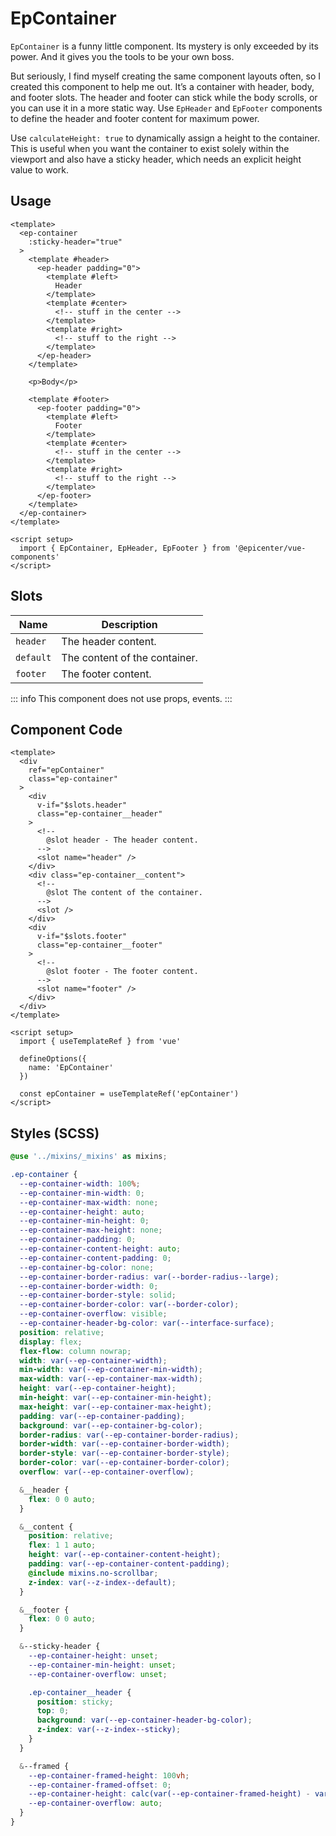 # EpContainer



`EpContainer` is a funny little component. Its mystery is only exceeded by its power. And it gives you the tools to be your own boss.

But seriously, I find myself creating the same component layouts often, so I created this component to help me out. It’s a container with header, body, and footer slots. The header and footer can stick while the body scrolls, or you can use it in a more static way. Use `EpHeader` and `EpFooter` components to define the header and footer content for maximum power.

Use `calculateHeight: true` to dynamically assign a height to the container. This is useful when you want the container to exist solely within the viewport and also have a sticky header, which needs an explicit height value to work.

## Usage
```vue
<template>
  <ep-container
    :sticky-header="true"
  >
    <template #header>
      <ep-header padding="0">
        <template #left>
          Header
        </template>
        <template #center>
          <!-- stuff in the center -->
        </template>
        <template #right>
          <!-- stuff to the right -->
        </template>
      </ep-header>
    </template>
    
    <p>Body</p>
    
    <template #footer>
      <ep-footer padding="0">
        <template #left>
          Footer
        </template>
        <template #center>
          <!-- stuff in the center -->
        </template>
        <template #right>
          <!-- stuff to the right -->
        </template>
      </ep-footer>
    </template>
  </ep-container>
</template>

<script setup>
  import { EpContainer, EpHeader, EpFooter } from '@epicenter/vue-components'
</script>
```
    

## Slots
| Name | Description |
|------|-------------|
| `header` | The header content. |
| `default` | The content of the container. |
| `footer` | The footer content. |


::: info
This component does not use props, events.
:::

## Component Code

```vue
<template>
  <div
    ref="epContainer"
    class="ep-container"
  >
    <div
      v-if="$slots.header"
      class="ep-container__header"
    >
      <!-- 
        @slot header - The header content.
      -->
      <slot name="header" />
    </div>
    <div class="ep-container__content">
      <!-- 
        @slot The content of the container.
      -->
      <slot />
    </div>
    <div
      v-if="$slots.footer"
      class="ep-container__footer"
    >
      <!-- 
        @slot footer - The footer content.
      -->
      <slot name="footer" />
    </div>
  </div>
</template>

<script setup>
  import { useTemplateRef } from 'vue'

  defineOptions({
    name: 'EpContainer'
  })

  const epContainer = useTemplateRef('epContainer')
</script>

```

## Styles (SCSS)

```scss
@use '../mixins/_mixins' as mixins;

.ep-container {
  --ep-container-width: 100%;
  --ep-container-min-width: 0;
  --ep-container-max-width: none;
  --ep-container-height: auto;
  --ep-container-min-height: 0;
  --ep-container-max-height: none;
  --ep-container-padding: 0;
  --ep-container-content-height: auto;
  --ep-container-content-padding: 0;
  --ep-container-bg-color: none;
  --ep-container-border-radius: var(--border-radius--large);
  --ep-container-border-width: 0;
  --ep-container-border-style: solid;
  --ep-container-border-color: var(--border-color);
  --ep-container-overflow: visible;
  --ep-container-header-bg-color: var(--interface-surface);
  position: relative;
  display: flex;
  flex-flow: column nowrap;
  width: var(--ep-container-width);
  min-width: var(--ep-container-min-width);
  max-width: var(--ep-container-max-width);
  height: var(--ep-container-height);
  min-height: var(--ep-container-min-height);
  max-height: var(--ep-container-max-height);
  padding: var(--ep-container-padding);
  background: var(--ep-container-bg-color);
  border-radius: var(--ep-container-border-radius);
  border-width: var(--ep-container-border-width);
  border-style: var(--ep-container-border-style);
  border-color: var(--ep-container-border-color);
  overflow: var(--ep-container-overflow);

  &__header {
    flex: 0 0 auto;
  }

  &__content {
    position: relative;
    flex: 1 1 auto;
    height: var(--ep-container-content-height);
    padding: var(--ep-container-content-padding);
    @include mixins.no-scrollbar;
    z-index: var(--z-index--default);
  }

  &__footer {
    flex: 0 0 auto;
  }

  &--sticky-header {
    --ep-container-height: unset;
    --ep-container-min-height: unset;
    --ep-container-overflow: unset;

    .ep-container__header {
      position: sticky;
      top: 0;
      background: var(--ep-container-header-bg-color);
      z-index: var(--z-index--sticky);
    }
  }

  &--framed {
    --ep-container-framed-height: 100vh;
    --ep-container-framed-offset: 0;
    --ep-container-height: calc(var(--ep-container-framed-height) - var(--ep-container-framed-offset));
    --ep-container-overflow: auto;
  }
}
```